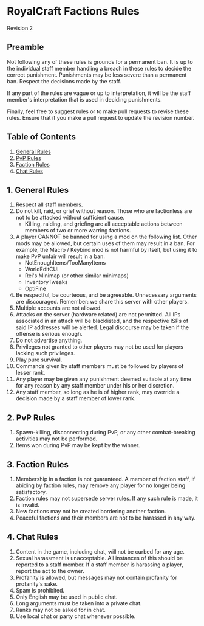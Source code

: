 # RoyalCraft Factions Rules
Revision 2

## Preamble
Not following any of these rules is grounds for a permanent ban. It is up to the individual staff member handling a breach in these rules to decide the correct punishment. Punishments may be less severe than a permanent ban. Respect the decisions made by the staff.

If any part of the rules are vague or up to interpretation, it will be the staff member's interpretation that is used in deciding punishments.

Finally, feel free to suggest rules or to make pull requests to revise these rules. Ensure that if you make a pull request to update the revision number.

## Table of Contents
1. [General Rules](#1-general-rules)
2. [PvP Rules](#2-pvp-rules)
3. [Faction Rules](#3-faction-rules)
4. [Chat Rules](#4-chat-rules)

<a id="1-general-rules"></a>
## 1. General Rules
1. Respect all staff members. 
2. Do not kill, raid, or grief without reason. Those who are factionless are not to be attacked without sufficient cause.
   * Killing, raiding, and griefing are all acceptable actions between members of two or more warring factions.
3. A player CANNOT be banned for using a mod on the following list. Other mods may be allowed, but certain uses of them may result in a ban. For example, the Macro / Keybind mod is not harmful by itself, but using it to make PvP unfair will result in a ban.
   * NotEnoughItems/TooManyItems
   * WorldEditCUI
   * Rei's Minimap (or other similar minimaps)
   * InventoryTweaks
   * OptiFine
4. Be respectful, be courteous, and be agreeable. Unnecessary arguments are discouraged. Remember: we share this server with other players.
5. Multiple accounts are not allowed.
6. Attacks on the server (hardware related) are not permitted. All IPs associated in an attack will be blacklisted, and the respective ISPs of said IP addresses will be alerted. Legal discourse may be taken if the offense is serious enough.
7. Do not advertise anything.
8. Privileges not granted to other players may not be used for players lacking such privileges.
9. Play pure survival.
10. Commands given by staff members must be followed by players of lesser rank.
11. Any player may be given any punishment deemed suitable at any time for any reason by any staff member under his or her discretion.
12. Any staff member, so long as he is of higher rank, may override a decision made by a staff member of lower rank.

<a id="2-pvp-rules"></a>
## 2. PvP Rules
1. Spawn-killing, disconnecting during PvP, or any other combat-breaking activities may not be performed.
2. Items won during PvP may be kept by the winner.

<a id="3-faction-rules"></a>
## 3. Faction Rules
1. Membership in a faction is not guaranteed. A member of faction staff, if abiding by faction rules, may remove any player for no longer being satisfactory.
2. Faction rules may not supersede server rules. If any such rule is made, it is invalid.
3. New factions may not be created bordering another faction.
4. Peaceful factions and their members are not to be harassed in any way.

<a id="4-chat-rules"></a>
## 4. Chat Rules
1. Content in the game, including chat, will not be curbed for any age.
2. Sexual harassment is unacceptable. All instances of this should be reported to a staff member. If a staff member is harassing a player, report the act to the owner.
3. Profanity is allowed, but messages may not contain profanity for profanity's sake.
4. Spam is prohibited.
5. Only English may be used in public chat.
6. Long arguments must be taken into a private chat.
7. Ranks may not be asked for in chat.
8. Use local chat or party chat whenever possible.
